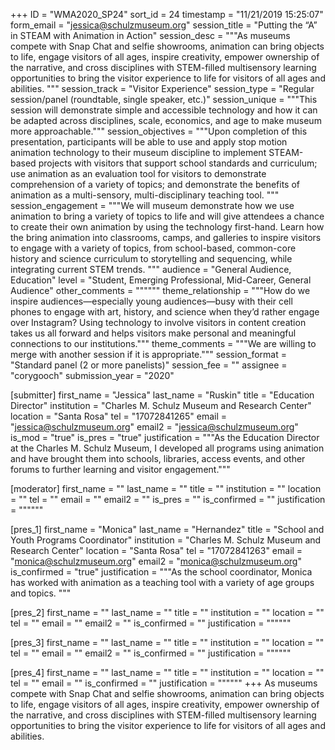 +++
ID = "WMA2020_SP24"
sort_id = 24
timestamp = "11/21/2019 15:25:07"
form_email = "jessica@schulzmuseum.org"
session_title = "Putting the “A” in STEAM with Animation in Action"
session_desc = """As museums compete with Snap Chat and selfie showrooms, animation can bring objects to life, engage visitors of all ages, inspire creativity, empower ownership of the narrative, and cross disciplines with STEM-filled multisensory learning opportunities to bring the visitor experience to life for visitors of all ages and abilities.  """
session_track = "Visitor Experience"
session_type = "Regular session/panel (roundtable, single speaker, etc.)"
session_unique = """This session will demonstrate simple and accessible technology and how it can be adapted across disciplines, scale, economics, and age to make museum more approachable."""
session_objectives = """Upon completion of this presentation, participants will be able to use and apply stop motion animation technology to their museum discipline to implement STEAM-based projects with visitors that support school standards and curriculum; use animation as an evaluation tool for visitors to demonstrate comprehension of a variety of topics; and demonstrate the benefits of animation as a multi-sensory, multi-disciplinary teaching tool.
"""
session_engagement = """We will museum demonstrate how we use animation to bring a variety of topics to life and will give attendees a chance to create their own animation by using the technology first-hand. Learn how the bring animation into classrooms, camps, and galleries to inspire visitors to engage with a variety of topics, from school-based, common-core history and science curriculum to storytelling and sequencing, while integrating current STEM trends. """
audience = "General Audience, Education"
level = "Student, Emerging Professional, Mid-Career, General Audience"
other_comments = """"""
theme_relationship = """How do we inspire audiences—especially young audiences—busy with their cell phones to engage with art, history, and science when they’d rather engage over Instagram? Using technology to involve visitors in content creation takes us all forward and helps visitors make personal and meaningful connections to our institutions."""
theme_comments = """We are willing to merge with another session if it is appropriate."""
session_format = "Standard panel (2 or more panelists)"
session_fee = ""
assignee = "corygooch"
submission_year = "2020"

[submitter]
first_name = "Jessica"
last_name = "Ruskin"
title = "Education Director"
institution = "Charles M. Schulz Museum and Research Center"
location = "Santa Rosa"
tel = "17072841265"
email = "jessica@schulzmuseum.org"
email2 = "jessica@schulzmuseum.org"
is_mod = "true"
is_pres = "true"
justification = """As the Education Director at the Charles M. Schulz Museum, I developed all programs using animation and have brought them into schools, libraries, access events, and other forums to further learning and visitor engagement."""

[moderator]
first_name = ""
last_name = ""
title = ""
institution = ""
location = ""
tel = ""
email = ""
email2 = ""
is_pres = ""
is_confirmed = ""
justification = """"""

[pres_1]
first_name = "Monica"
last_name = "Hernandez"
title = "School and Youth Programs Coordinator"
institution = "Charles M. Schulz Museum and Research Center"
location = "Santa Rosa"
tel = "17072841263"
email = "monica@schulzmuseum.org"
email2 = "monica@schulzmuseum.org"
is_confirmed = "true"
justification = """As the school coordinator, Monica has worked with animation as a teaching tool with a variety of age groups and topics. """

[pres_2]
first_name = ""
last_name = ""
title = ""
institution = ""
location = ""
tel = ""
email = ""
email2 = ""
is_confirmed = ""
justification = """"""

[pres_3]
first_name = ""
last_name = ""
title = ""
institution = ""
location = ""
tel = ""
email = ""
email2 = ""
is_confirmed = ""
justification = """"""

[pres_4]
first_name = ""
last_name = ""
title = ""
institution = ""
location = ""
tel = ""
email = ""
is_confirmed = ""
justification = """"""
+++
As museums compete with Snap Chat and selfie showrooms, animation can bring objects to life, engage visitors of all ages, inspire creativity, empower ownership of the narrative, and cross disciplines with STEM-filled multisensory learning opportunities to bring the visitor experience to life for visitors of all ages and abilities.  